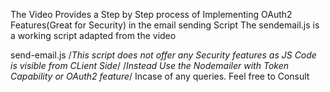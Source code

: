 The Video Provides a Step by Step process of Implementing OAuth2 Features(Great for Security) in the email sending Script
The sendemail.js is a working script adapted from the video

send-email.js /*This script does not offer any Security features as JS Code is visible from CLient Side*/
/*Instead Use the Nodemailer with Token Capability or OAuth2 feature*/
Incase of any queries. Feel free to Consult
